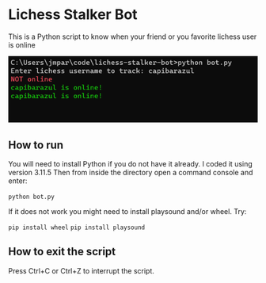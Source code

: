 # Lichess Stalker Bot

This is a Python script to know when your friend or you favorite lichess user is online

![Screenshot](assets/screenshot.png)  

## How to run

You will need to install Python if you do not have it already. I coded it using version 3.11.5
Then from inside the directory open a command console and enter:

``` python bot.py ```

If it does not work you might need to install playsound and/or wheel. Try:

``` pip install wheel ```
``` pip install playsound ```

## How to exit the script

Press Ctrl+C or Ctrl+Z to interrupt the script.